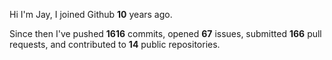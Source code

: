 Hi I'm Jay, I joined Github **10** years ago.

Since then I've pushed **1616** commits, opened **67** issues, submitted **166** pull requests, and contributed to **14** public repositories.
